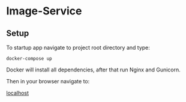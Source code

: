# Image-Service
## Setup

To startup app navigate to project root directory and type:

``docker-compose up``

Docker will install all dependencies, after that run Nginx and Gunicorn.

Then in your browser navigate to:

[localhost](http://localhost)